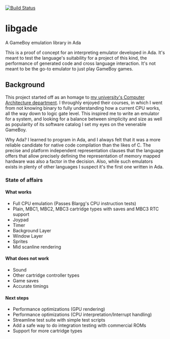 [![Build Status](https://travis-ci.org/ellamosi/libgade.svg?branch=master)](https://travis-ci.org/ellamosi/libgade)

# libgade
A GameBoy emulation library in Ada

This is a proof of concept for an interpreting emulator developed in Ada. It's meant to test the language's suitability for a project of this kind, the performance of generated code and cross language interaction. It's not meant to be the go-to emulator to just play GameBoy games.

## Background
This project started off as an homage to [my university's Computer Architecture department](https://www.ac.upc.edu/en?set_language=en). I throughly enjoyed their courses, in which I went from not knowing binary to fully understanding how a current CPU works, all the way down to logic gate level. This inspired me to write an emulator for a system, and looking for a balance between simplicity and size as well as popularity of its software catalog I set my eyes on the venerable GameBoy.

Why Ada? I learned to program in Ada, and I always felt that it was a more reliable candidate for native code compilation than the likes of C. The precise and platform independent representation clauses that the language offers that allow precisely defining the representation of memory mapped hardware was also a factor in the decision. Also, while such emulators exists in plenty of other languages I suspect it's the first one written in Ada.

### State of affairs

#### What works
- Full CPU emulation (Passes Blargg's CPU instruction tests)
- Plain, MBC1, MBC2, MBC3 cartridge types with saves and MBC3 RTC support
- Joypad
- Timer
- Background Layer
- Window Layer
- Sprites
- Mid scanline rendering

#### What does not work
- Sound
- Other cartridge controller types
- Game saves
- Accurate timings

#### Next steps
- Performance optimizations (GPU rendering)
- Performance optimizations (CPU interpretation/Interrupt handling)
- Streamline test suite with simple test scripts
- Add a safe way to do integration testing with commercial ROMs
- Support for more cartridge types
